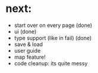 # next:
- start over on every page (done)
- ui (done)
- type support (like in fail) (done)
- save & load
- user guide
- map feature!
- code cleanup: its quite messy
